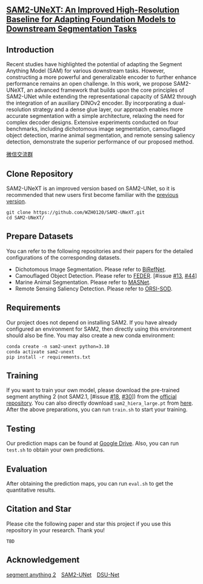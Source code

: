 
## [SAM2-UNeXT: An Improved High-Resolution Baseline for Adapting Foundation Models to Downstream Segmentation Tasks]()


## Introduction
Recent studies have highlighted the potential of adapting the Segment Anything Model (SAM) for various downstream tasks. However, constructing a more powerful and generalizable encoder to further enhance performance remains an open challenge. In this work, we propose SAM2-UNeXT, an advanced framework that builds upon the core principles of SAM2-UNet while extending the representational capacity of SAM2 through the integration of an auxiliary DINOv2 encoder. By incorporating a dual-resolution strategy and a dense glue layer, our approach enables more accurate segmentation with a simple architecture, relaxing the need for complex decoder designs. Extensive experiments conducted on four benchmarks, including dichotomous image segmentation, camouflaged object detection, marine animal segmentation, and remote sensing saliency detection, demonstrate the superior performance of our proposed method.

[微信交流群](https://github.com/WZH0120/SAM2-UNet/blob/main/wechat.jpg)

## Clone Repository
SAM2-UNeXT is an improved version based on SAM2-UNet, so it is recommended that new users first become familiar with the [previous version](https://github.com/WZH0120/SAM2-UNet/).
```shell
git clone https://github.com/WZH0120/SAM2-UNeXT.git
cd SAM2-UNeXT/
```

## Prepare Datasets
You can refer to the following repositories and their papers for the detailed configurations of the corresponding datasets.
- Dichotomous Image Segmentation. Please refer to [BiRefNet](https://github.com/ZhengPeng7/BiRefNet).
- Camouflaged Object Detection. Please refer to [FEDER](https://github.com/ChunmingHe/FEDER). [#issue [#13](https://github.com/WZH0120/SAM2-UNet/issues/13), [#44](https://github.com/WZH0120/SAM2-UNet/issues/44)]
- Marine Animal Segmentation. Please refer to [MASNet](https://github.com/zhenqifu/MASNet).
- Remote Sensing Saliency Detection. Please refer to [ORSI-SOD](https://github.com/MathLee/ORSI-SOD_Summary?tab=readme-ov-file#orsi-sod-datasets-download----).

## Requirements
Our project does not depend on installing SAM2. If you have already configured an environment for SAM2, then directly using this environment should also be fine. You may also create a new conda environment:

```shell
conda create -n sam2-unext python=3.10
conda activate sam2-unext
pip install -r requirements.txt
```

## Training
If you want to train your own model, please download the pre-trained segment anything 2 (not SAM2.1, [#issue [#18](https://github.com/WZH0120/SAM2-UNet/issues/18), [#30](https://github.com/WZH0120/SAM2-UNet/issues/30)]) from the [official repository](https://github.com/facebookresearch/segment-anything-2). You can also directly download `sam2_hiera_large.pt` from [here](https://dl.fbaipublicfiles.com/segment_anything_2/072824/sam2_hiera_large.pt). After the above preparations, you can run `train.sh` to start your training.

## Testing
Our prediction maps can be found at [Google Drive](https://drive.google.com/drive/folders/1VNlUptVWw16Ro4VocCFRqBZurmXxaSWY?usp=sharing). Also, you can run `test.sh` to obtain your own predictions.

## Evaluation
After obtaining the prediction maps, you can run `eval.sh` to get the quantitative results.

## Citation and Star
Please cite the following paper and star this project if you use this repository in your research. Thank you!
```
TBD
```

## Acknowledgement
[segment anything 2](https://github.com/facebookresearch/segment-anything-2)&emsp;[SAM2-UNet](https://github.com/WZH0120/SAM2-UNet/)&emsp;[DSU-Net](https://github.com/CheneyXuYiMin/SAM2DINO-Seg)
